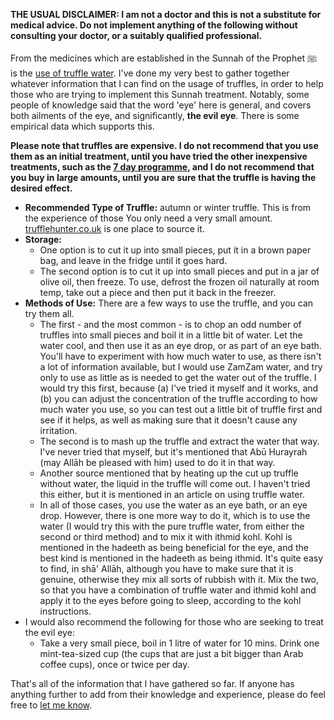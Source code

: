 [published: true]:/
[date: 2015-08-23]:/
[title: Using Truffle Water]:/

**THE USUAL DISCLAIMER: I am not a doctor and this is not a substitute for medical advice. Do not implement anything of the following without consulting your doctor, or a suitably qualified professional.**

From the medicines which are established in the Sunnah of the Prophet ﷺ is the [use of truffle water](http://sunnah.com/urn/179710). I've done my very best to gather together whatever information that I can find on the usage of truffles, in order to help those who are trying to implement this Sunnah treatment. Notably, some people of knowledge said that the word 'eye' here is general, and covers both ailments of the eye, and significantly, **the evil eye**. There is some empirical data which supports this.

**Please note that truffles are expensive. I do not recommend that you use them as an initial treatment, until you have tried the other inexpensive treatments, such as the [7 day programme](muhammadtim.com/7dayrd), and I do not recommend that you buy in large amounts, until you are sure that the truffle is having the desired effect.**

* **Recommended Type of Truffle:** autumn or winter truffle. This is from the experience of those  You only need a very small amount. [trufflehunter.co.uk](trufflehunter.co.uk) is one place to source it.
* **Storage:** 
	* One option is to cut it up into small pieces, put it in a brown paper bag, and leave in the fridge until it goes hard. 
	* The second option is to cut it up into small pieces and put in a jar of olive oil, then freeze. To use, defrost the frozen oil naturally at room temp, take out a piece and then put it back in the freezer.
* **Methods of Use:** There are a few ways to use the truffle, and you can try them all. 
	* The first - and the most common - is to chop an odd number of truffles into small pieces and boil it in a little bit of water. Let the water cool, and then use it as an eye drop, or as part of an eye bath. You'll have to experiment with how much water to use, as there isn't a lot of information available, but I would use ZamZam water, and try only to use as little as is needed to get the water out of the truffle. I would try this first, because (a) I've tried it myself and it works, and (b) you can adjust the concentration of the truffle according to how much water you use, so you can test out a little bit of truffle first and see if it helps, as well as making sure that it doesn't cause any irritation.
	* The second is to mash up the truffle and extract the water that way. I've never tried that myself, but it's mentioned that Abū Hurayrah (may Allāh be pleased with him) used to do it in that way.
	* Another source mentioned that by heating up the cut up truffle without water, the liquid in the truffle will come out. I haven't tried this either, but it is mentioned in an article on using truffle water.
	* In all of those cases, you use the water as an eye bath, or an eye drop. However, there is one more way to do it, which is to use the water (I would try this with the pure truffle water, from either the second or third method) and to mix it with ithmid kohl. Kohl is mentioned in the hadeeth as being beneficial for the eye, and the best kind is mentioned in the hadeeth as being ithmid. It's quite easy to find, in shā' Allāh, although you have to make sure that it is genuine, otherwise they mix all sorts of rubbish with it. Mix the two, so that you have a combination of truffle water and ithmid kohl and apply it to the eyes before going to sleep, according to the kohl instructions. 
* I would also recommend the following for those who are seeking to treat the evil eye:
	* Take a very small piece, boil in 1 litre of water for 10 mins. Drink one mint-tea-sized cup (the cups that are just a bit bigger than Arab coffee cups), once or twice per day.

That's all of the information that I have gathered so far. If anyone has anything further to add from their knowledge and experience, please do feel free to [let me know](muhammadtim.com/contact).